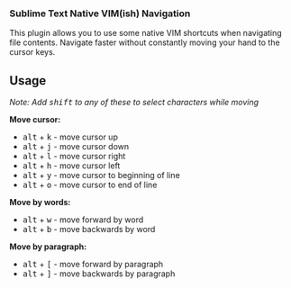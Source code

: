 ### Sublime Text Native VIM(ish) Navigation

This plugin allows you to use some native VIM shortcuts when navigating 
file contents. Navigate faster without constantly moving your hand to the 
cursor keys. 

## Usage

_Note: Add <kbd>shift</kbd> to any of these to select characters while moving_

**Move cursor:**
* <kbd>alt</kbd> + <kbd>k</kbd> - move cursor up
* <kbd>alt</kbd> + <kbd>j</kbd> - move cursor down
* <kbd>alt</kbd> + <kbd>l</kbd> - move cursor right
* <kbd>alt</kbd> + <kbd>h</kbd> - move cursor left
* <kbd>alt</kbd> + <kbd>y</kbd> - move cursor to beginning of line
* <kbd>alt</kbd> + <kbd>o</kbd> - move cursor to end of line

**Move by words:**
* <kbd>alt</kbd> + <kbd>w</kbd> - move forward by word
* <kbd>alt</kbd> + <kbd>b</kbd> - move backwards by word

**Move by paragraph:**
* <kbd>alt</kbd> + <kbd>[</kbd> - move forward by paragraph
* <kbd>alt</kbd> + <kbd>]</kbd> - move backwards by paragraph

